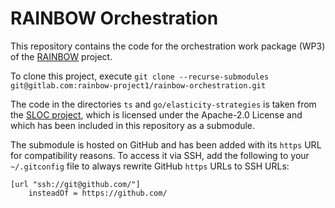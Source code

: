 # RAINBOW Orchestration

This repository contains the code for the orchestration work package (WP3) of the [RAINBOW](https://rainbow-h2020.eu/) project.

To clone this project, execute `git clone --recurse-submodules git@gitlab.com:rainbow-project1/rainbow-orchestration.git`

The code in the directories `ts` and `go/elasticity-strategies` is taken from the [SLOC project](https://github.com/SLOCloud/SLOC), which is licensed under the Apache-2.0 License and which has been included in this repository as a submodule.

The submodule is hosted on GitHub and has been added with its `https` URL for compatibility reasons.
To access it via SSH, add the following to your `~/.gitconfig` file to always rewrite GitHub `https` URLs to SSH URLs:
```
[url "ssh://git@github.com/"]
    insteadOf = https://github.com/
```
